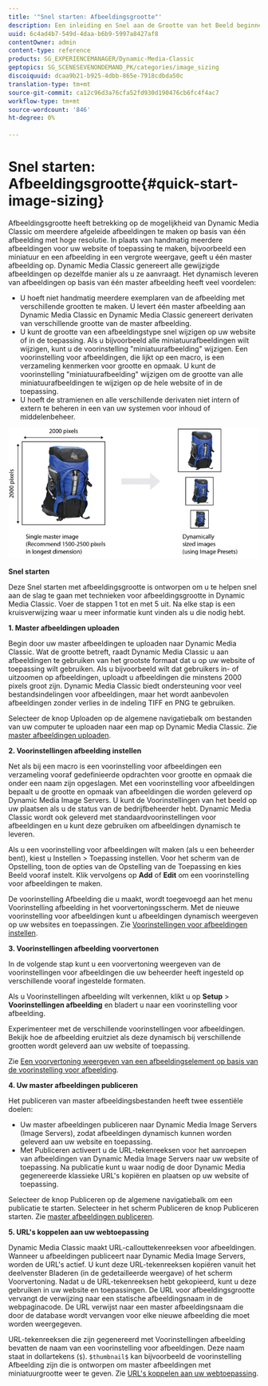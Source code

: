 ```yaml
---
title: '"Snel starten: Afbeeldingsgrootte"'
description: Een inleiding en Snel aan de Grootte van het Beeld beginnen om u te helpen snel met de technieken van de Grootte van het Beeld aan de slag gaan.
uuid: 6c4ad4b7-549d-4daa-b6b9-5997a8427af8
contentOwner: admin
content-type: reference
products: SG_EXPERIENCEMANAGER/Dynamic-Media-Classic
geptopics: SG_SCENESEVENONDEMAND_PK/categories/image_sizing
discoiquuid: dcaa9b21-b925-4dbb-865e-7918cdbda50c
translation-type: tm+mt
source-git-commit: ca12c96d3a76cfa52fd930d190476cb6fc4f4ac7
workflow-type: tm+mt
source-wordcount: '846'
ht-degree: 0%

---
```



# Snel starten: Afbeeldingsgrootte{#quick-start-image-sizing}

Afbeeldingsgrootte heeft betrekking op de mogelijkheid van Dynamic Media Classic om meerdere afgeleide afbeeldingen te maken op basis van één afbeelding met hoge resolutie. In plaats van handmatig meerdere afbeeldingen voor uw website of toepassing te maken, bijvoorbeeld een miniatuur en een afbeelding in een vergrote weergave, geeft u één master afbeelding op. Dynamic Media Classic genereert alle gewijzigde afbeeldingen op dezelfde manier als u ze aanvraagt. Het dynamisch leveren van afbeeldingen op basis van één master afbeelding heeft veel voordelen:

* U hoeft niet handmatig meerdere exemplaren van de afbeelding met verschillende grootten te maken. U levert één master afbeelding aan Dynamic Media Classic en Dynamic Media Classic genereert derivaten van verschillende grootte van de master afbeelding.
* U kunt de grootte van een afbeeldingstype snel wijzigen op uw website of in de toepassing. Als u bijvoorbeeld alle miniatuurafbeeldingen wilt wijzigen, kunt u de voorinstelling &quot;miniatuurafbeelding&quot; wijzigen. Een voorinstelling voor afbeeldingen, die lijkt op een macro, is een verzameling kenmerken voor grootte en opmaak. U kunt de voorinstelling &quot;miniatuurafbeelding&quot; wijzigen om de grootte van alle miniatuurafbeeldingen te wijzigen op de hele website of in de toepassing.
* U hoeft de stramienen en alle verschillende derivaten niet intern of extern te beheren in een van uw systemen voor inhoud of middelenbeheer.

![U kunt meerdere afgeleide afbeeldingen maken met een verschillende grootte en hetzelfde master bestand met hoge resolutie.](/help/assets/is_derivative_sizes_popup.png)

**Snel starten**

Deze Snel starten met afbeeldingsgrootte is ontworpen om u te helpen snel aan de slag te gaan met technieken voor afbeeldingsgrootte in Dynamic Media Classic. Voer de stappen 1 tot en met 5 uit. Na elke stap is een kruisverwijzing waar u meer informatie kunt vinden als u die nodig hebt.

**1. Master afbeeldingen uploaden**

Begin door uw master afbeeldingen te uploaden naar Dynamic Media Classic. Wat de grootte betreft, raadt Dynamic Media Classic u aan afbeeldingen te gebruiken van het grootste formaat dat u op uw website of toepassing wilt gebruiken. Als u bijvoorbeeld wilt dat gebruikers in- of uitzoomen op afbeeldingen, uploadt u afbeeldingen die minstens 2000 pixels groot zijn. Dynamic Media Classic biedt ondersteuning voor veel bestandsindelingen voor afbeeldingen, maar het wordt aanbevolen afbeeldingen zonder verlies in de indeling TIFF en PNG te gebruiken.

Selecteer de knop Uploaden op de algemene navigatiebalk om bestanden van uw computer te uploaden naar een map op Dynamic Media Classic. Zie [master afbeeldingen uploaden](uploading-master-images.md#uploading_master_images).

**2. Voorinstellingen afbeelding instellen**

Net als bij een macro is een voorinstelling voor afbeeldingen een verzameling vooraf gedefinieerde opdrachten voor grootte en opmaak die onder een naam zijn opgeslagen. Met een voorinstelling voor afbeeldingen bepaalt u de grootte en opmaak van afbeeldingen die worden geleverd op Dynamic Media Image Servers. U kunt de Voorinstellingen van het beeld op uw plaatsen als u de status van de bedrijfbeheerder hebt. Dynamic Media Classic wordt ook geleverd met standaardvoorinstellingen voor afbeeldingen en u kunt deze gebruiken om afbeeldingen dynamisch te leveren.

Als u een voorinstelling voor afbeeldingen wilt maken (als u een beheerder bent), kiest u Instellen > Toepassing instellen. Voor het scherm van de Opstelling, toon de opties van de Opstelling van de Toepassing en kies Beeld vooraf instelt. Klik vervolgens op **Add** of **Edit** om een voorinstelling voor afbeeldingen te maken.

De voorinstelling Afbeelding die u maakt, wordt toegevoegd aan het menu Voorinstelling afbeelding in het voorvertoningsscherm. Met de nieuwe voorinstelling voor afbeeldingen kunt u afbeeldingen dynamisch weergeven op uw websites en toepassingen. Zie [Voorinstellingen voor afbeeldingen instellen](setting-image-presets.md#setting_up_image_presets).

**3. Voorinstellingen afbeelding voorvertonen**

In de volgende stap kunt u een voorvertoning weergeven van de voorinstellingen voor afbeeldingen die uw beheerder heeft ingesteld op verschillende vooraf ingestelde formaten.

Als u Voorinstellingen afbeelding wilt verkennen, klikt u op **Setup** > **Voorinstellingen afbeelding** en bladert u naar een voorinstelling voor afbeelding.

Experimenteer met de verschillende voorinstellingen voor afbeeldingen. Bekijk hoe de afbeelding eruitziet als deze dynamisch bij verschillende grootten wordt geleverd aan uw website of toepassing.

Zie [Een voorvertoning weergeven van een afbeeldingselement op basis van de voorinstelling voor afbeelding](previewing-asset.md#previewing_an_image_asset_based_on_its_image_preset).

**4. Uw master afbeeldingen publiceren**

Het publiceren van master afbeeldingsbestanden heeft twee essentiële doelen:

* Uw master afbeeldingen publiceren naar Dynamic Media Image Servers (Image Servers), zodat afbeeldingen dynamisch kunnen worden geleverd aan uw website en toepassing.
* Met Publiceren activeert u de URL-tekenreeksen voor het aanroepen van afbeeldingen van Dynamic Media Image Servers naar uw website of toepassing. Na publicatie kunt u waar nodig de door Dynamic Media gegenereerde klassieke URL&#39;s kopiëren en plaatsen op uw website of toepassing.

Selecteer de knop Publiceren op de algemene navigatiebalk om een publicatie te starten. Selecteer in het scherm Publiceren de knop Publiceren starten. Zie [master afbeeldingen publiceren](publishing-master-images.md#publishing_master_images).

**5. URL&#39;s koppelen aan uw webtoepassing**

Dynamic Media Classic maakt URL-callouttekenreeksen voor afbeeldingen. Wanneer u afbeeldingen publiceert naar Dynamic Media Image Servers, worden de URL&#39;s actief. U kunt deze URL-tekenreeksen kopiëren vanuit het deelvenster Bladeren (in de gedetailleerde weergave) of het scherm Voorvertoning. Nadat u de URL-tekenreeksen hebt gekopieerd, kunt u deze gebruiken in uw website en toepassingen. De URL voor afbeeldingsgrootte vervangt de verwijzing naar een statische afbeeldingsnaam in de webpaginacode. De URL verwijst naar een master afbeeldingsnaam die door de database wordt vervangen voor elke nieuwe afbeelding die moet worden weergegeven.

URL-tekenreeksen die zijn gegenereerd met Voorinstellingen afbeelding bevatten de naam van een voorinstelling voor afbeeldingen. Deze naam staat in dollartekens (`$`). `$thumbnail$` kan bijvoorbeeld de voorinstelling Afbeelding zijn die is ontworpen om master afbeeldingen met miniatuurgrootte weer te geven. Zie [URL&#39;s koppelen aan uw webtoepassing](linking-urls-web-application.md#linking_urls_to_your_web_application).
